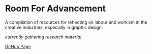 # Room For Advancement
A compilation of resources for reflecting on labour and workism in the creative industries, especially in graphic design.

*currently gathering research material*

[GitHub Page](https://jensschnitzler.github.io/research/)
